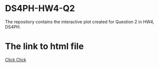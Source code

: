 # DS4PH-HW4-Q2
The repository contains the interactive plot created for Question 2 in HW4, DS4PH. 
# The link to html file
[Click Click](https://github.com/MorrianYou/DS4PH-HW4-Q2/blob/3e3c04ed94e258f7277b8d7c326103e47dc39fa9/DS4PH-HW4-Q2.html)
